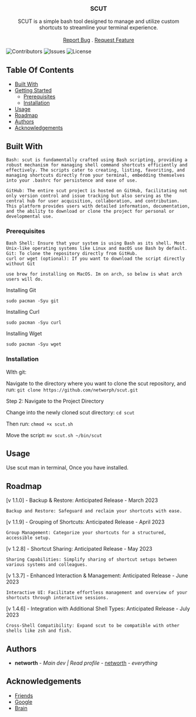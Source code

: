 <br/>
<p align="center">
  <h3 align="center">SCUT</h3>

  <p align="center">
    SCUT is a simple bash tool designed to manage and utilize custom shortcuts to streamline your terminal experience.
    <br/>
    <br/>
    <a href="https://github.com/networph/scut/issues">Report Bug</a>
    .
    <a href="https://github.com/networph/scut/issues">Request Feature</a>
  </p>
</p>

![Contributors](https://img.shields.io/github/contributors/networph/scut?color=dark-green) ![Issues](https://img.shields.io/github/issues/networph/scut) ![License](https://img.shields.io/github/license/networph/scut) 

## Table Of Contents

* [Built With](#built-with)
* [Getting Started](#getting-started)
  * [Prerequisites](#prerequisites)
  * [Installation](#installation)
* [Usage](#usage)
* [Roadmap](#roadmap)
* [Authors](#authors)
* [Acknowledgements](#acknowledgements)

## Built With

    Bash: scut is fundamentally crafted using Bash scripting, providing a robust mechanism for managing shell command shortcuts efficiently and effectively. The scripts cater to creating, listing, favoriting, and managing shortcuts directly from your terminal, embedding themselves into your .bashrc for persistence and ease of use.

    GitHub: The entire scut project is hosted on GitHub, facilitating not only version control and issue tracking but also serving as the central hub for user acquisition, collaboration, and contribution. This platform provides users with detailed information, documentation, and the ability to download or clone the project for personal or developmental use.

### Prerequisites

    Bash Shell: Ensure that your system is using Bash as its shell. Most Unix-like operating systems like Linux and macOS use Bash by default.
    Git: To clone the repository directly from GitHub.
    curl or wget (optional): If you want to download the script directly without Git

    use brew for installing on MacOS. Im on arch, so below is what arch users will do.
    
Installing Git

```sudo pacman -Syu git```

Installing Curl

```sudo pacman -Syu curl```

Installing Wget

```sudo pacman -Syu wget```

### Installation

WIth git:

Navigate to the directory where you want to clone the scut repository, and run:
```git clone https://github.com/networph/scut.git```

Step 2: Navigate to the Project Directory

Change into the newly cloned scut directory:
```cd scut```

Then run:
```chmod +x scut.sh```

Move the script:
```mv scut.sh ~/bin/scut```

## Usage

Use scut man in terminal, Once you have installed.

## Roadmap

[v 1.1.0] - Backup & Restore: Anticipated Release - March 2023

    Backup and Restore: Safeguard and reclaim your shortcuts with ease.

[v 1.1.9] - Grouping of Shortcuts: Anticipated Release - April 2023

    Group Management: Categorize your shortcuts for a structured, accessible setup.

[v 1.2.8] - Shortcut Sharing: Anticipated Release - May 2023

    Sharing Capabilities: Simplify sharing of shortcut setups between various systems and colleagues.

[v 1.3.7] - Enhanced Interaction & Management: Anticipated Release - June 2023

    Interactive UI: Facilitate effortless management and overview of your shortcuts through interactive sessions.

[v 1.4.6] - Integration with Additional Shell Types: Anticipated Release - July 2023

    Cross-Shell Compatibility: Expand scut to be compatible with other shells like zsh and fish.


## Authors

* **networth** - *Main dev | Read profile* - [networth](https://github.com/networph/) - *everything*

## Acknowledgements

* [Friends]()
* [Google]()
* [Brain]()

